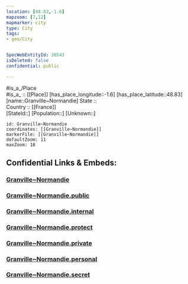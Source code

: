 ```yaml
---
location: [48.83,-1.6] 
mapzoom: [7,12] 
mapmarker: city 
type: City
tags:
- geo/City


SpocWebEntityId: 30543
isDeleted: false
confidential: public

---
```

#is_a_/Place  
#is_a_ :: [[Place]] 
[has_place_longitude::-1.6] 
[has_place_latitude::48.83] 
[name::Granville~Normandie] 
State ::  
Country :: [[France]]  
[StateId::] 
[Population::] 
[Unknown::] 


```leaflet
id: Granville~Normandie
coordinates: [[Granville~Normandie]] 
markerFile: [[Granville~Normandie]] 
defaultZoom: 11 
maxZoom: 18
```


## Confidential Links & Embeds: 

### [Granville~Normandie](/_Standards/Earth/Continent/Europe/Europe~West/France/regions~France/Normandie/Granville~Normandie.md) 

### [Granville~Normandie.public](/_public/Earth/Continent/Europe/Europe~West/France/regions~France/Normandie/Granville~Normandie.public.md) 

### [Granville~Normandie.internal](/_internal/Earth/Continent/Europe/Europe~West/France/regions~France/Normandie/Granville~Normandie.internal.md) 

### [Granville~Normandie.protect](/_protect/Earth/Continent/Europe/Europe~West/France/regions~France/Normandie/Granville~Normandie.protect.md) 

### [Granville~Normandie.private](/_private/Earth/Continent/Europe/Europe~West/France/regions~France/Normandie/Granville~Normandie.private.md) 

### [Granville~Normandie.personal](/_personal/Earth/Continent/Europe/Europe~West/France/regions~France/Normandie/Granville~Normandie.personal.md) 

### [Granville~Normandie.secret](/_secret/Earth/Continent/Europe/Europe~West/France/regions~France/Normandie/Granville~Normandie.secret.md)

